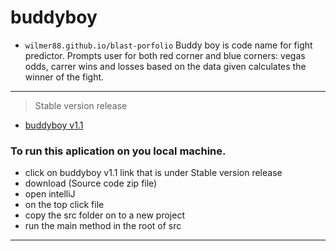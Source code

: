 # buddyboy
* `wilmer88.github.io/blast-porfolio`
Buddy boy is code name for fight predictor. Prompts user for both red corner and blue corners: vegas odds, carrer wins and losses based on the data given calculates the winner of the fight. 
---
> Stable version release
 - [buddyboy v1.1](https://github.com/wilmer88/buddyboy/releases/tag/v1.1)
### To run this aplication on you local machine.  
- click on buddyboy v1.1 link that is under Stable version release 
- download (Source code zip file)
- open intelliJ
- on the top click file
- copy the src folder on to a new project 
- run the main method in the root of src


---

 


